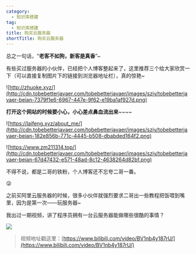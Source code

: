 ```yaml
---
category:
  - 知识库搭建
tag:
  - 知识库搭建
title: 购买云服务器
shortTitle: 购买云服务器
---
```


总之一句话，“**老客不如狗，新客是真香**”~

有些买过服务器的小伙伴，已经把个人博客整起来了，这里推荐三个给大家欣赏一下（可以直接复制图片下的链接到浏览器地址栏），真的惊艳~

![http://zhuoke.xyz/](http://cdn.tobebetterjavaer.com/tobebetterjavaer/images/szjy/tobebetterjavaer-beian-7379f1e6-6967-447e-9f62-e19ba1af927d.png)

**打开这个网站的时候要小心，小心差点鼻血流出来**~~~~

![https://laifeng.xyz/about_me/](http://cdn.tobebetterjavaer.com/tobebetterjavaer/images/szjy/tobebetterjavaer-beian-182e856b-771c-4445-b508-dbabded164f2.png)

![https://www.zm211314.top/](http://cdn.tobebetterjavaer.com/tobebetterjavaer/images/szjy/tobebetterjavaer-beian-67d47432-e571-48ad-8c12-4638264d82bf.png)

不得不说，都是二哥的铁粉，个人博客还不忘夸二哥一番。

😜

之前买阿里云服务器的时候，很多小伙伴就强烈要求二哥出一些教程把饭喂到嘴里，因为是第一次——玩服务器~

我出过一期视频，讲了程序员拥有一台云服务器能做哪些很酷的事情？

![](http://cdn.tobebetterjavaer.com/tobebetterjavaer/images/szjy/buy-cloud-server-ae3255d4-1166-440c-b1a4-defb298f8b0c.png)

>视频地址戳这里：[https://www.bilibili.com/video/BV1nb4y187rU/](https://www.bilibili.com/video/BV1nb4y187rU/)

  
